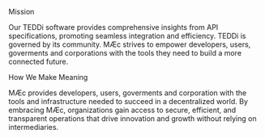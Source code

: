 Mission

Our TEDDi software provides comprehensive insights from API specifications, promoting seamless integration and efficiency. TEDDi is governed by its community. MÆc strives to empower developers, users, goverments and corporations with the tools they need to build a more connected future.


 How We Make Meaning

MÆc provides developers, users, goverments and corporation with the tools and infrastructure needed to succeed in a decentralized world. By embracing MÆc, organizations gain access to secure, efficient, and transparent operations that drive innovation and growth without relying on intermediaries. 


